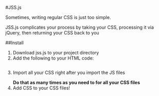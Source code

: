 #JSS.js

Sometimes, writing regular CSS is just too simple.

JSS.js complicates your process by taking your CSS, processing it via jQuery, then returning your CSS back to you

##Install
1) Download jss.js to your project directory
2) Add the following to your HTML <code><head></head></head></code> code:
	<code>
		<script src="https://code.jquery.com/jquery-3.0.0.min.js" integrity="sha256-JmvOoLtYsmqlsWxa7mDSLMwa6dZ9rrIdtrrVYRnDRH0=" crossorigin="anonymous"></script>
		<script src="/path/to/jss.js"></script>
	</code>
3) Import all your CSS right after you import the JS files
	<code>
		<script type="text/javascript">jss.import('/path/to/your/css.css');</script>
	</code>
	<strong>Do that as many times as you need to for all your CSS files</strong>
4) Add CSS to your CSS files!